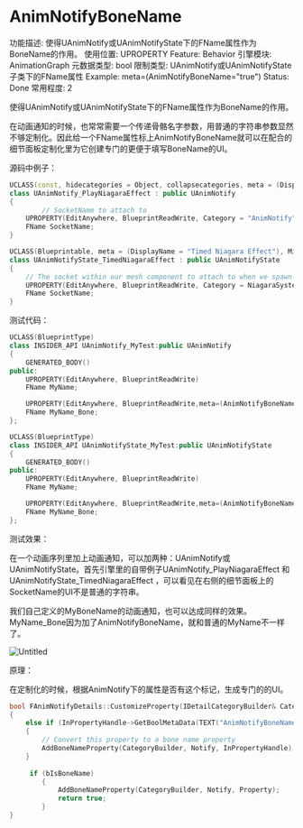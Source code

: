 # AnimNotifyBoneName

功能描述: 使得UAnimNotify或UAnimNotifyState下的FName属性作为BoneName的作用。
使用位置: UPROPERTY
Feature: Behavior
引擎模块: AnimationGraph
元数据类型: bool
限制类型: UAnimNotify或UAnimNotifyState子类下的FName属性
Example: meta=(AnimNotifyBoneName="true")
Status: Done
常用程度: 2

使得UAnimNotify或UAnimNotifyState下的FName属性作为BoneName的作用。

在动画通知的时候，也常常需要一个传递骨骼名字参数，用普通的字符串参数显然不够定制化。因此给一个FName属性标上AnimNotifyBoneName就可以在配合的细节面板定制化里为它创建专门的更便于填写BoneName的UI。

源码中例子：

```cpp
UCLASS(const, hidecategories = Object, collapsecategories, meta = (DisplayName = "Play Niagara Particle Effect"), MinimalAPI)
class UAnimNotify_PlayNiagaraEffect : public UAnimNotify
{
		// SocketName to attach to
	UPROPERTY(EditAnywhere, BlueprintReadWrite, Category = "AnimNotify", meta = (AnimNotifyBoneName = "true"))
	FName SocketName;
}

UCLASS(Blueprintable, meta = (DisplayName = "Timed Niagara Effect"), MinimalAPI)
class UAnimNotifyState_TimedNiagaraEffect : public UAnimNotifyState
{
	// The socket within our mesh component to attach to when we spawn the Niagara component
	UPROPERTY(EditAnywhere, BlueprintReadWrite, Category = NiagaraSystem, meta = (ToolTip = "The socket or bone to attach the system to", AnimNotifyBoneName = "true"))
	FName SocketName;
}
```

测试代码：

```cpp
UCLASS(BlueprintType)
class INSIDER_API UAnimNotify_MyTest:public UAnimNotify
{
	GENERATED_BODY()
public:
	UPROPERTY(EditAnywhere, BlueprintReadWrite)
	FName MyName;

	UPROPERTY(EditAnywhere, BlueprintReadWrite,meta=(AnimNotifyBoneName="true"))
	FName MyName_Bone;
};

UCLASS(BlueprintType)
class INSIDER_API UAnimNotifyState_MyTest:public UAnimNotifyState
{
	GENERATED_BODY()
public:
	UPROPERTY(EditAnywhere, BlueprintReadWrite)
	FName MyName;

	UPROPERTY(EditAnywhere, BlueprintReadWrite,meta=(AnimNotifyBoneName="true"))
	FName MyName_Bone;
};
```

测试效果：

在一个动画序列里加上动画通知，可以加两种：UAnimNotify或UAnimNotifyState。首先引擎里的自带例子UAnimNotify_PlayNiagaraEffect 和UAnimNotifyState_TimedNiagaraEffect ，可以看见在右侧的细节面板上的SocketName的UI不是普通的字符串。

我们自己定义的MyBoneName的动画通知，也可以达成同样的效果。MyName_Bone因为加了AnimNotifyBoneName，就和普通的MyName不一样了。

![Untitled](AnimNotifyBoneName/Untitled.png)

原理：

在定制化的时候，根据AnimNotify下的属性是否有这个标记，生成专门的的UI。

```cpp
bool FAnimNotifyDetails::CustomizeProperty(IDetailCategoryBuilder& CategoryBuilder, UObject* Notify, TSharedPtr<IPropertyHandle> Property)
{
	else if (InPropertyHandle->GetBoolMetaData(TEXT("AnimNotifyBoneName")))
	{
		// Convert this property to a bone name property
		AddBoneNameProperty(CategoryBuilder, Notify, InPropertyHandle);
	}
	
	 if (bIsBoneName)
		{
			AddBoneNameProperty(CategoryBuilder, Notify, Property);
			return true;
		}
}
```
